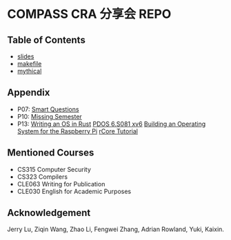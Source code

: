 # COMPASS CRA 分享会 REPO

## Table of Contents

- [slides](./slides.pdf)
- [makefile](./makefile)
- [mythical](./mythical)

## Appendix

- P07: [Smart Questions](https://www.catb.org/~esr/faqs/smart-questions.html)
- P10: [Missing Semester](https://missing.csail.mit.edu/)
- P13: [Writing an OS in Rust](https://os.phil-opp.com/)
       [PDOS 6.S081 xv6](https://pdos.csail.mit.edu/6.828/2021/xv6.html)
       [Building an Operating System for the Raspberry Pi](https://jsandler18.github.io/)
       [rCore Tutorial](https://rcore-os.cn/rCore-Tutorial-Book-v3/)

## Mentioned Courses
- CS315 Computer Security
- CS323 Compilers
- CLE063 Writing for Publication
- CLE030 English for Academic Purposes

## Acknowledgement
Jerry Lu, Ziqin Wang, Zhao Li, Fengwei Zhang, Adrian Rowland, Yuki, Kaixin.
